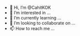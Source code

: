 - 👋 Hi, I’m @CahitKOK
- 👀 I’m interested in ...
- 🌱 I’m currently learning ...
- 💞️ I’m looking to collaborate on ...
- 📫 How to reach me ...

<!---
CahitKOK/CahitKOK is a ✨ special ✨ repository because its `README.md` (this file) appears on your GitHub profile.
You can click the Preview link to take a look at your changes.
--->
